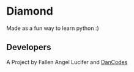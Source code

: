 # Diamond

Made as a fun way to learn python :)

## Developers
A Project by Fallen Angel Lucifer and [DanCodes](https://mayorchano.me)